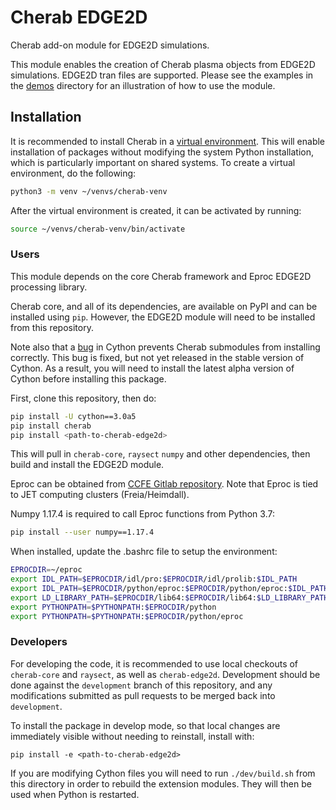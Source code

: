 # Cherab EDGE2D

Cherab add-on module for EDGE2D simulations.

This module enables the creation of Cherab plasma objects from EDGE2D simulations.
EDGE2D tran files are supported.
Please see the examples in the [demos](demos) directory for an illustration of how to use the module.

## Installation

It is recommended to install Cherab in a [virtual environment](https://docs.python.org/3/tutorial/venv.html).
This will enable installation of packages without modifying the system Python installation, which is particularly important on shared systems.
To create a virtual environment, do the following:

```bash
python3 -m venv ~/venvs/cherab-venv
```

After the virtual environment is created, it can be activated by running:

```bash
source ~/venvs/cherab-venv/bin/activate
```

### Users

This module depends on the core Cherab framework and Eproc EDGE2D processing library.

Cherab core, and all of its dependencies, are available on PyPI and can be installed using `pip`.
However, the EDGE2D module will need to be installed from this repository.

Note also that a [bug](https://github.com/cython/cython/issues/2918) in Cython prevents Cherab submodules from installing correctly.
This bug is fixed, but not yet released in the stable version of Cython.
As a result, you will need to install the latest alpha version of Cython before installing this package.

First, clone this repository, then do:

```bash
pip install -U cython==3.0a5
pip install cherab
pip install <path-to-cherab-edge2d>
```

This will pull in `cherab-core`, `raysect` `numpy` and other dependencies, then build and install the EDGE2D module.


Eproc can be obtained from [CCFE Gitlab repository](https://git.ccfe.ac.uk/jintrac/EPROC).
Note that Eproc is tied to JET computing clusters (Freia/Heimdall).

Numpy 1.17.4 is required to call Eproc functions from Python 3.7:

```bash
pip install --user numpy==1.17.4
```

When installed, update the .bashrc file to setup the environment:

```bash
EPROCDIR=~/eproc
export IDL_PATH=$EPROCDIR/idl/pro:$EPROCDIR/idl/prolib:$IDL_PATH
export IDL_PATH=$EPROCDIR/python/eproc:$EPROCDIR/python/eproc:$IDL_PATH
export LD_LIBRARY_PATH=$EPROCDIR/lib64:$EPROCDIR/lib64:$LD_LIBRARY_PATH
export PYTHONPATH=$PYTHONPATH:$EPROCDIR/python
export PYTHONPATH=$PYTHONPATH:$EPROCDIR/python/eproc
```


### Developers

For developing the code, it is recommended to use local checkouts of `cherab-core` and `raysect`, as well as `cherab-edge2d`.
Development should be done against the `development` branch of this repository, and any modifications submitted as pull requests to be merged back into `development`.

To install the package in develop mode, so that local changes are immediately visible without needing to reinstall, install with:

```
pip install -e <path-to-cherab-edge2d>
```

If you are modifying Cython files you will need to run `./dev/build.sh` from this directory in order to rebuild the extension modules.
They will then be used when Python is restarted.

